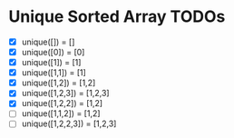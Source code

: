 # Unique Sorted Array TODOs

- [x] unique([]) = []
- [x] unique([0]) = [0]
- [x] unique([1]) = [1]
- [x] unique([1,1]) = [1]
- [x] unique([1,2]) = [1,2]
- [x] unique([1,2,3]) = [1,2,3]
- [x] unique([1,2,2]) = [1,2]
- [ ] unique([1,1,2]) = [1,2]
- [ ] unique([1,2,2,3]) = [1,2,3]

